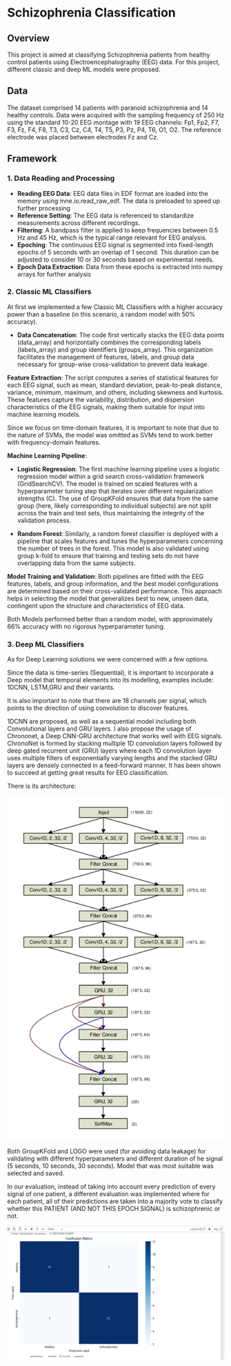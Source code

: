 # Schizophrenia Classification

## Overview

This project is aimed at classifying Schizophrenia patients from healthy control patients using Electroencephalography (EEG) data. For this project, different classic and deep ML models were proposed. 

## Data

The dataset comprised 14 patients with paranoid schizophrenia and 14 healthy controls. Data were acquired with the sampling frequency of 250 Hz using the standard 10-20 EEG montage with 19 EEG channels: Fp1, Fp2, F7, F3, Fz, F4, F8, T3, C3, Cz, C4, T4, T5, P3, Pz, P4, T6, O1, O2. The reference electrode was placed between electrodes Fz and Cz.

## Framework

### 1. Data Reading and Processing

- **Reading EEG Data**: EEG data files in EDF format are loaded into the memory using mne.io.read_raw_edf. The data is preloaded to speed up further processing
- **Reference Setting**: The EEG data is referenced to standardize measurements across different recordings.
- **Filtering**: A bandpass filter is applied to keep frequencies between 0.5 Hz and 45 Hz, which is the typical range relevant for EEG analysis.
- **Epoching**: The continuous EEG signal is segmented into fixed-length epochs of 5 seconds with an overlap of 1 second. This duration can be adjusted to consider 10 or 30 seconds based on experimental needs.
- **Epoch Data Extraction**: Data from these epochs is extracted into numpy arrays for further analysis

### 2. Classic ML Classifiers

At first we implemented a few Classic ML Classifiers with a higher accuracy power than a baseline (in this scenario, a random model with 50% accuracy).

 - **Data Concatenation**: The code first vertically stacks the EEG data points (data_array) and horizontally combines the corresponding labels (labels_array) and group identifiers (groups_array). This organization facilitates the management of features, labels, and group data necessary for group-wise cross-validation to prevent data leakage.

**Feature Extraction**: The script computes a series of statistical features for each EEG signal, such as mean, standard deviation, peak-to-peak distance, variance, minimum, maximum, and others, including skewness and kurtosis. These features capture the variability, distribution, and dispersion characteristics of the EEG signals, making them suitable for input into machine learning models.

Since we focus on time-domain features, it is important to note that due to the nature of SVMs, the model was omitted as SVMs tend to work better with frequency-domain features.

**Machine Learning Pipeline**:

- **Logistic Regression**: The first machine learning pipeline uses a logistic regression model within a grid search cross-validation framework (GridSearchCV). The model is trained on scaled features with a hyperparameter tuning step that iterates over different regularization strengths (C). The use of GroupKFold ensures that data from the same group (here, likely corresponding to individual subjects) are not split across the train and test sets, thus maintaining the integrity of the validation process.

- **Random Forest**: Similarly, a random forest classifier is deployed with a pipeline that scales features and tunes the hyperparameters concerning the number of trees in the forest. This model is also validated using group k-fold to ensure that training and testing sets do not have overlapping data from the same subjects.

**Model Training and Validation**: Both pipelines are fitted with the EEG features, labels, and group information, and the best model configurations are determined based on their cross-validated performance. This approach helps in selecting the model that generalizes best to new, unseen data, contingent upon the structure and characteristics of EEG data.

Both Models performed better than a random model, with approximately 66% accuracy with no rigorous hyperparameter tuning.

### 3. Deep ML Classifiers

As for Deep Learning solutions we were concerned with a few options.

Since the data is time-series (Sequential), it is important to incorporate a Deep model that temporal elements into its modelling, examples include: 1DCNN, LSTM,GRU and their variants.

It is also important to note that there are 18 channels per signal, which points to the direction of using convolution to discover features.

1DCNN are proposed, as well as a sequential model including both Convolutional layers and GRU layers. I also propose the usage of Chrononet, a Deep CNN-GRU architecture that works well with EEG signals. ChronoNet is formed by stacking multiple 1D convolution layers followed by deep gated recurrent unit (GRU) layers where each 1D convolution layer uses multiple filters of exponentially varying lengths and the stacked GRU layers are densely connected in a feed-forward manner. It has been shown to succeed at getting great results for EEG classification. 

There is its architecture:

![ChronoNet Architecture](images/Proposed-ChronoNet-architecture-which-includes-both-multiple-filters-of-exponentially.png)


Both GroupKFold and LOGO were used (for avoiding data leakage) for validating with different hyperparameters and different duration of he signal (5 seconds, 10 seconds, 30 seconds). Model that was most suitable was selected and saved.

In our evaluation, instead of taking into account every prediction of every signal of one patient, a different evaluation was implemented where for each patient, all of their predictions are taken into a majority vote to classify whether this PATIENT (AND NOT THIS EPOCH SIGNAL) is schizophrenic or not.

![Confusion Matrix of LOGO](images/Screenshot.png)

